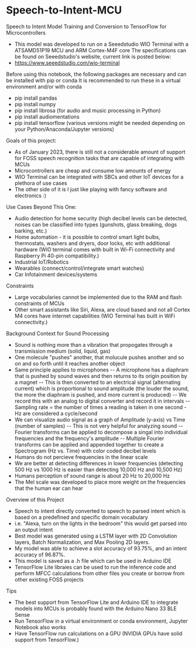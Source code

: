 # Speech-to-Intent-MCU


Speech to Intent Model Training and Conversion to TensorFlow for Microcontrollers 
- This model was developed to run on a Seeedstudio WIO Terminal with a ATSAMD51P19 MCU and ARM Cortex-M4F core The specifications can be found on Seeedstudio's website, current link is posted below: 
- https://www.seeedstudio.com/wio-terminal

Before using this notebook, the following packages are necessary and can be installed with pip or conda It is recommended to run these in a virtual environment and/or with conda

- pip install pandas
- pip install numpy
- pip install librosa (for audio and music processing in Python)
- pip install audiomentations
- pip install tensorflow (various versions might be needed depending on your Python/Anaconda/Jupyter versions)

Goals of this project:

- As of January 2023, there is still not a considerable amount of support for FOSS speech recognition tasks that are capable of integrating with MCUs
- Microcontrollers are cheap and consume low amounts of energy
- WIO Terminal can be integrated with SBCs and other IoT devices for a plethora of use cases
- The other side of it is I just like playing with fancy software and electronics :)

Use Cases Beyond This One:

- Audio detection for home security (high decibel levels can be detected, noises can be classified into types (gunshots, glass breaking, dogs barking, etc.)
- Home automation - it is possible to control smart light bulbs, thermostats, washers and dryers, door locks, etc with additional hardware (WIO terminal comes with built in Wi-Fi connectivity and Raspberry Pi 40-pin compatibility.)
- Industrial IoT/Robotics
- Wearables (connect/control/integrate smart watches)
- Car Infotainment devices/systems

Constraints

- Large vocabularies cannot be implemented due to the RAM and flash constraints of MCUs
- Other smart assistants like Siri, Alexa, are cloud based and not all Cortex M4 cores have internet capabilities (WIO Terminal has built in WiFi connectivity.)

Background Context for Sound Processing

- Sound is nothing more than a vibration that propogates through a transmission medium (solid, liquid, gas)
- One molecule "pushes" another, that molucule pushes another and so on and so forth until it reaches another object
- Same principle applies to microphones -- A microphone has a diaphram that is pushed by sound waves and then returns to its origin position by a magnet -- This is then converted to an electrical signal (alternating current) which is proportional to sound amplitude (the louder the sound, the more the diaphram is pushed, and more current is produced) -- We record this with an analog to digital converter and record it in intervals -- Sampling rate = the number of times a reading is taken in one second - Hz are considered a cycle/second
- We can visualize audio signal as a graph of Amplitude (y-axis) vs Time (number of samples) -- This is not very helpful for analyzing sound -- Fourier transforms can be applied to decompose a singal into individual frequencies and the frequency's amplitude -- Multiple Fourier transforms can be applied and appended together to create a Spectrogram (Hz vs. Time) with color coded decibel levels
- Humans do not percieve frequencies in the linear scale
- We are better at detecting differences in lower frequencies (detecting 500 Hz vs 1000 Hz is easier than detecting 10,000 Hz and 10,500 Hz)
- Humans perception of sound range is about 20 Hz to 20,000 Hz
- The Mel scale was developed to place more weight on the frequencies that the human ear can hear

Overview of this Project

- Speech to intent directly converted to speech to parsed intent which is based on a predefined and specific domain vocabulary
- i.e. "Alexa, turn on the lights in the bedroom" this would get parsed into an output intent
- Best model was generated using a LSTM layer with 2D Convolution layers, Batch Normalization, and Max Pooling 2D layers.
- My model was able to achieve a slot accuracy of 93.75%, and an intent accuracy of 96.87%.
- This model is saved as a .h file which can be used in Arduino IDE
- TensorFlow Lite libraies can be used to run the inference code and perform MFCC calculations from other files you create or borrow from other existing FOSS projects

Tips
- The best support from TensorFlow Lite and Arduino IDE to integrate models into MCUs is probably found with the Arduino Nano 33 BLE Sense
- Run TensorFlow in a virtual environment or conda environment, Jupyter Notebook also works
- Have TensorFlow run calculations on a GPU (NVIDIA GPUs have solid support from TensorFlow.)


